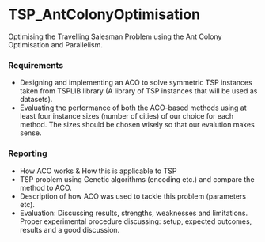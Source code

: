 # TSP_AntColonyOptimisation
Optimising the Travelling Salesman Problem using the Ant Colony Optimisation and Parallelism. 

### Requirements
  - Designing and implementing an ACO to solve symmetric TSP instances taken from TSPLIB library (A library of TSP instances that will be used as datasets). 
  - Evaluating the performance of both the ACO-based methods using at least four instance sizes (number of cities) of our choice for each method. The sizes should be chosen wisely so that our evalution makes sense. 

### Reporting
  - How ACO works & How this is applicable to TSP 
  - TSP problem using Genetic algorithms (encoding etc.) and compare the method to ACO. 
  - Description of how ACO was used to tackle this problem (parameters etc). 
  - Evaluation: Discussing results, strengths, weaknesses and limitations. Proper experimental procedure discussing: setup, expected outcomes, results and a good discussion. 



